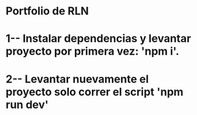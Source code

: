 # Portfolio de RLN

# 1-- Instalar dependencias y levantar proyecto por primera vez: 'npm i'.
# 2-- Levantar nuevamente el proyecto solo correr el script 'npm run dev'
